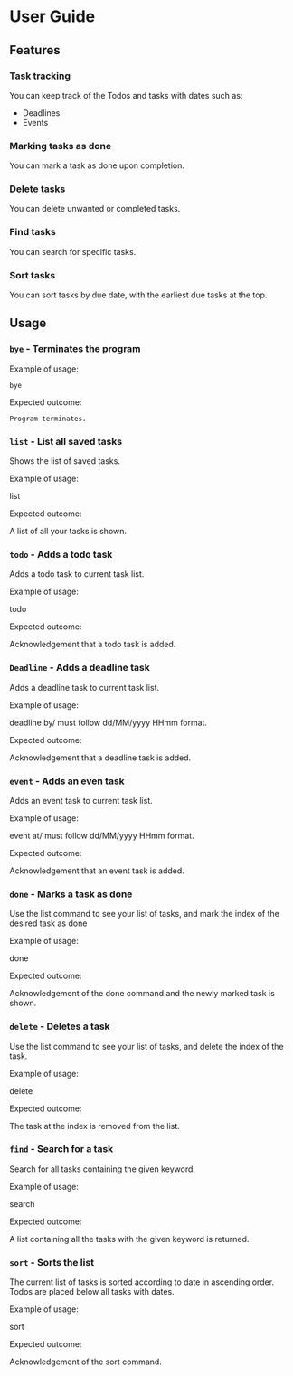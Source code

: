 # User Guide

## Features 

### Task tracking

You can keep track of the Todos and tasks with dates such as:
- Deadlines
- Events

### Marking tasks as done

You can mark a task as done upon completion.

### Delete tasks

You can delete unwanted or completed tasks.

### Find tasks

You can search for specific tasks.

### Sort tasks

You can sort tasks by due date, with the earliest due tasks at the top.
		

## Usage

### `bye` - Terminates the program

Example of usage: 

`bye`

Expected outcome:

`Program terminates.`

### `list` - List all saved tasks

Shows the list of saved tasks.

Example of usage: 

list

Expected outcome:

A list of all your tasks is shown.

### `todo` - Adds a todo task

Adds a todo task to current task list.

Example of usage: 

todo <task>

Expected outcome:

Acknowledgement that a todo task is added.

### `Deadline` - Adds a deadline task

Adds a deadline task to current task list.

Example of usage: 

deadline <description> by/<date>
<date> must follow dd/MM/yyyy HHmm format.

Expected outcome:

Acknowledgement that a deadline task is added.

### `event` - Adds an even task

Adds an event task to current task list.

Example of usage: 

event <description> at/<date>
<date> must follow dd/MM/yyyy HHmm format.

Expected outcome:

Acknowledgement that an event task is added.

### `done` - Marks a task as done

Use the list command to see your list of tasks, and mark the index of the desired task as done

Example of usage: 

done <index>

Expected outcome:

Acknowledgement of the done command and the newly marked task is shown.

### `delete` - Deletes a task

Use the list command to see your list of tasks, and delete the index of the task.

Example of usage: 

delete <index>

Expected outcome:

The task at the index is removed from the list.

### `find` - Search for a task

Search for all tasks containing the given keyword.

Example of usage: 

search <keyword>

Expected outcome:

A list containing all the tasks with the given keyword is returned.

### `sort` - Sorts the list

The current list of tasks is sorted according to date in ascending order. Todos are placed below all tasks with dates.

Example of usage: 

sort

Expected outcome:

Acknowledgement of the sort command.


